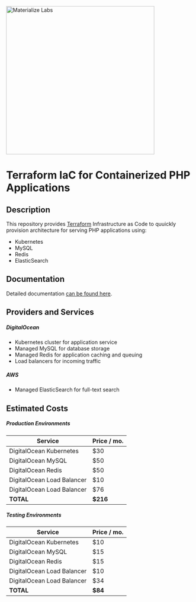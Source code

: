 <a href="https://materializelabs.com">
	<img src="https://d1vqe4bnlv6mwq.cloudfront.net/horizontal-logo.png" alt="Materialize Labs" width="400"/>
</a>

# Terraform IaC for Containerized PHP Applications

## Description

This repository provides [Terraform](https://www.terraform.io/) Infrastructure as Code to quuickly provision architecture for serving PHP applications using:
* Kubernetes
* MySQL
* Redis
* ElasticSearch

## Documentation
Detailed documentation [can be found here](https://docs.google.com/document/d/1mzabSN_vyfr7yeGAB36hTZb_MBChmFD4vjJrGCjWB1o/edit?ts=5ec056b7&pli=1#).

## Providers and Services

##### DigitalOcean
* Kubernetes cluster for application service
* Managed MySQL for database storage
* Managed Redis for application caching and queuing
* Load balancers for incoming traffic

##### AWS
* Managed ElasticSearch for full-text search

## Estimated Costs

##### Production Environments

|           Service 	     | Price / mo. |
| -------------------------- | ----------- |
| DigitalOcean Kubernetes  	 |      $30    |
| DigitalOcean MySQL       	 |      $50    |
| DigitalOcean Redis       	 |      $50    |
| DigitalOcean Load Balancer |      $10    |
| DigitalOcean Load Balancer |      $76    |
|         **TOTAL**          |    **$216** |

##### Testing Environments

|           Service 	     | Price / mo. |
| -------------------------- | ----------- |
| DigitalOcean Kubernetes  	 |      $10    |
| DigitalOcean MySQL       	 |      $15    |
| DigitalOcean Redis       	 |      $15    |
| DigitalOcean Load Balancer |      $10    |
| DigitalOcean Load Balancer |      $34    |
|         **TOTAL**          |    **$84**  |